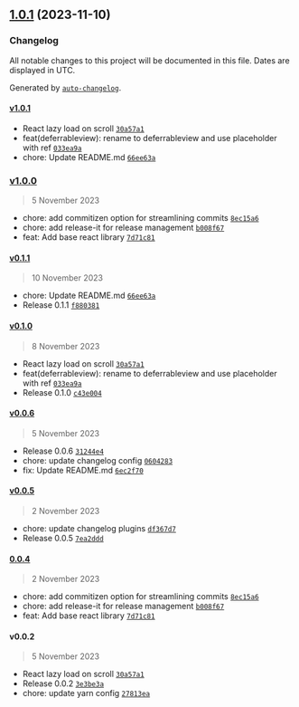 

## [1.0.1](https://github.com/nagaraj-real/lazy-intersection-observer/compare/v0.1.1...v1.0.1) (2023-11-10)

### Changelog

All notable changes to this project will be documented in this file. Dates are displayed in UTC.

Generated by [`auto-changelog`](https://github.com/CookPete/auto-changelog).

#### [v1.0.1](https://github.com/nagaraj-real/lazy-intersection-observer/compare/v1.0.0...v1.0.1)

- React lazy load on scroll [`30a57a1`](https://github.com/nagaraj-real/lazy-intersection-observer/commit/30a57a17073751ddcb8897947e95ae1bae7285dc)
- feat(deferrableview): rename to deferrableview and use placeholder with ref [`033ea9a`](https://github.com/nagaraj-real/lazy-intersection-observer/commit/033ea9aa1a046def06a668b565d83d3682859e3c)
- chore: Update README.md [`66ee63a`](https://github.com/nagaraj-real/lazy-intersection-observer/commit/66ee63af0e172600ff70ffe27b090765f15f7eae)

### [v1.0.0](https://github.com/nagaraj-real/lazy-intersection-observer/compare/v0.1.1...v1.0.0)

> 5 November 2023

- chore: add commitizen option for streamlining commits [`8ec15a6`](https://github.com/nagaraj-real/lazy-intersection-observer/commit/8ec15a6f665b260284645fa9e2a8ca97d7401dd9)
- chore: add release-it for release management [`b008f67`](https://github.com/nagaraj-real/lazy-intersection-observer/commit/b008f677c6eea6225dcf39acc4d4ef5864576b7a)
- feat: Add base react library [`7d71c81`](https://github.com/nagaraj-real/lazy-intersection-observer/commit/7d71c814b8ffa5ce71b18ef5a906d941d95ceb5a)

#### [v0.1.1](https://github.com/nagaraj-real/lazy-intersection-observer/compare/v0.1.0...v0.1.1)

> 10 November 2023

- chore: Update README.md [`66ee63a`](https://github.com/nagaraj-real/lazy-intersection-observer/commit/66ee63af0e172600ff70ffe27b090765f15f7eae)
- Release 0.1.1 [`f880381`](https://github.com/nagaraj-real/lazy-intersection-observer/commit/f8803813db8704c6044b8bb30402c131121d7903)

#### [v0.1.0](https://github.com/nagaraj-real/lazy-intersection-observer/compare/v0.0.6...v0.1.0)

> 8 November 2023

- React lazy load on scroll [`30a57a1`](https://github.com/nagaraj-real/lazy-intersection-observer/commit/30a57a17073751ddcb8897947e95ae1bae7285dc)
- feat(deferrableview): rename to deferrableview and use placeholder with ref [`033ea9a`](https://github.com/nagaraj-real/lazy-intersection-observer/commit/033ea9aa1a046def06a668b565d83d3682859e3c)
- Release 0.1.0 [`c43e004`](https://github.com/nagaraj-real/lazy-intersection-observer/commit/c43e004c6ba3f4dbe52e2ccf2ed8d032ca6ba2d8)

#### [v0.0.6](https://github.com/nagaraj-real/lazy-intersection-observer/compare/v0.0.5...v0.0.6)

> 5 November 2023

- Release 0.0.6 [`31244e4`](https://github.com/nagaraj-real/lazy-intersection-observer/commit/31244e411e089d4eadf2f2122cfe80bede9e0ac6)
- chore: update changelog config [`0604283`](https://github.com/nagaraj-real/lazy-intersection-observer/commit/0604283db4f67755e0e1fcbdc29b017ab5a8522c)
- fix: Update README.md [`6ec2f70`](https://github.com/nagaraj-real/lazy-intersection-observer/commit/6ec2f70e9f2e4f5888aadc6873c8d2d7b4fff969)

#### [v0.0.5](https://github.com/nagaraj-real/lazy-intersection-observer/compare/0.0.4...v0.0.5)

> 2 November 2023

- chore: update changelog plugins [`df367d7`](https://github.com/nagaraj-real/lazy-intersection-observer/commit/df367d7084474f8af7f2818675f81a4b8607f4f5)
- Release 0.0.5 [`7ea2ddd`](https://github.com/nagaraj-real/lazy-intersection-observer/commit/7ea2dddac3fd76440946ded4733d0a23f3f0998f)

#### [0.0.4](https://github.com/nagaraj-real/lazy-intersection-observer/compare/v0.0.2...0.0.4)

> 2 November 2023

- chore: add commitizen option for streamlining commits [`8ec15a6`](https://github.com/nagaraj-real/lazy-intersection-observer/commit/8ec15a6f665b260284645fa9e2a8ca97d7401dd9)
- chore: add release-it for release management [`b008f67`](https://github.com/nagaraj-real/lazy-intersection-observer/commit/b008f677c6eea6225dcf39acc4d4ef5864576b7a)
- feat: Add base react library [`7d71c81`](https://github.com/nagaraj-real/lazy-intersection-observer/commit/7d71c814b8ffa5ce71b18ef5a906d941d95ceb5a)

#### v0.0.2

> 5 November 2023

- React lazy load on scroll [`30a57a1`](https://github.com/nagaraj-real/lazy-intersection-observer/commit/30a57a17073751ddcb8897947e95ae1bae7285dc)
- Release 0.0.2 [`3e3be3a`](https://github.com/nagaraj-real/lazy-intersection-observer/commit/3e3be3aaeb4e9a7cf442a0a7cd679a1955474eb1)
- chore: update yarn config [`27813ea`](https://github.com/nagaraj-real/lazy-intersection-observer/commit/27813ea7c2ed51af813362beb220a37137479028)